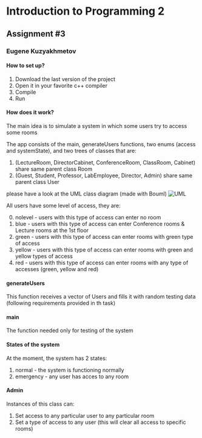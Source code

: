 # Introduction to Programming 2
## Assignment #3
### Eugene Kuzyakhmetov

#### How to set up?

1. Download the last version of the project
2. Open it in your favorite c++ compiler
3. Compile
4. Run

#### How does it work?

The main idea is to simulate a system in which some users try to access some rooms

The app consists of the main, generateUsers functions, two enums (access and systemState), and two trees of classes that
are:
1. (LectureRoom, DirectorCabinet, ConferenceRoom, ClassRoom, Cabinet) share same parent class Room
2. (Guest, Student, Professor, LabEmployee, Director, Admin) share same parent class User

please have a look at the UML class diagram (made with Bouml)
![UML](https://github.com/eukuz/PSS2HW2/blob/master/ClassDiagram.png "Class Diagram")

All users have some level of access, they are:

0. nolevel - users with this type of access can enter no room
1. blue - users with this type of access can enter Conference rooms & Lecture rooms at the 1st floor
2. green - users with this type of access can enter rooms with green type of access
3. yellow - users with this type of access can enter rooms with green and yellow types of access
4. red - users with this type of access can enter rooms with any type of accesses (green, yellow and red)

#### generateUsers

This function receives a vector of Users and fills it with random testing data
(following requirements provided in th task)

#### main

The function needed only for testing of the system

#### States of the system

At the moment, the system has 2 states:

1. normal - the system is functioning normally
2. emergency - any user has acces to any room

#### Admin

Instances of this class can:

1. Set access to any particular user to any particular room
2. Set a type of access to any user (this will clear all access to specific rooms)
